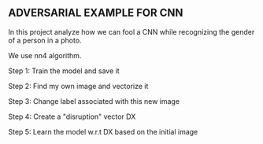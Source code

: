 ## ADVERSARIAL EXAMPLE FOR CNN ##

In this project analyze how we can fool a CNN while recognizing the gender of a person in a photo.

We use nn4 algorithm.

Step 1: Train the model and save it

Step 2: Find my own image and vectorize it

Step 3: Change label associated with this new image

Step 4: Create a "disruption" vector DX

Step 5: Learn the model w.r.t DX based on the initial image
